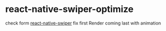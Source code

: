 # react-native-swiper-optimize

check form [react-native-swiper](https://github.com/leecade/react-native-swiper)
fix first Render coming last with animation
